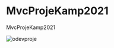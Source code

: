 # MvcProjeKamp2021
 MvcProjeKamp2021


![odevproje](https://user-images.githubusercontent.com/76876178/118173858-c7e77300-b436-11eb-869c-9e037cc16b7e.JPG)
